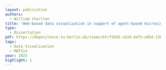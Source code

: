 ```yaml
---
layout: publication
authors:
  - William Charlton
title: 'Web-based data visualization in support of agent-based microsimulation models'
type:
  - Dissertation
pdf: https://depositonce.tu-berlin.de/items/6fcf5d36-cb3d-44f5-a95d-13b1ea598b53
tags:
  - Data Visualization
  - MATSim
year: 2023
highlight: 1
---
```

